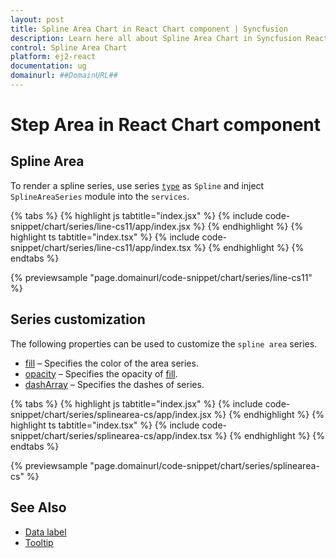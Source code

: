 ```yaml
---
layout: post
title: Spline Area Chart in React Chart component | Syncfusion
description: Learn here all about Spline Area Chart in Syncfusion React Chart component of Syncfusion Essential JS 2 and more.
control: Spline Area Chart 
platform: ej2-react
documentation: ug
domainurl: ##DomainURL##
---
```

# Step Area in React Chart component

## Spline Area

To render a spline series, use series [`type`](https://ej2.syncfusion.com/react/documentation/api/chart/series/#type) as `Spline` and inject `SplineAreaSeries` module into the `services`.

{% tabs %}
{% highlight js tabtitle="index.jsx" %}
{% include code-snippet/chart/series/line-cs11/app/index.jsx %}
{% endhighlight %}
{% highlight ts tabtitle="index.tsx" %}
{% include code-snippet/chart/series/line-cs11/app/index.tsx %}
{% endhighlight %}
{% endtabs %}

 {% previewsample "page.domainurl/code-snippet/chart/series/line-cs11" %}

## Series customization

The following properties can be used to customize the `spline area` series.

* [fill](https://ej2.syncfusion.com/react/documentation/api/chart/seriesModel/#fill) – Specifies the color of the area series.
* [opacity](https://ej2.syncfusion.com/react/documentation/api/chart/seriesModel/#opacity) – Specifies the opacity of [fill](https://ej2.syncfusion.com/react/documentation/api/chart/seriesModel/#fill).
* [dashArray](https://ej2.syncfusion.com/react/documentation/api/chart/seriesModel/#dasharray) – Specifies the dashes of series.

{% tabs %}
{% highlight js tabtitle="index.jsx" %}
{% include code-snippet/chart/series/splinearea-cs/app/index.jsx %}
{% endhighlight %}
{% highlight ts tabtitle="index.tsx" %}
{% include code-snippet/chart/series/splinearea-cs/app/index.tsx %}
{% endhighlight %}
{% endtabs %}

 {% previewsample "page.domainurl/code-snippet/chart/series/splinearea-cs" %}

## See Also

* [Data label](./data-labels/)
* [Tooltip](./tool-tip/)
